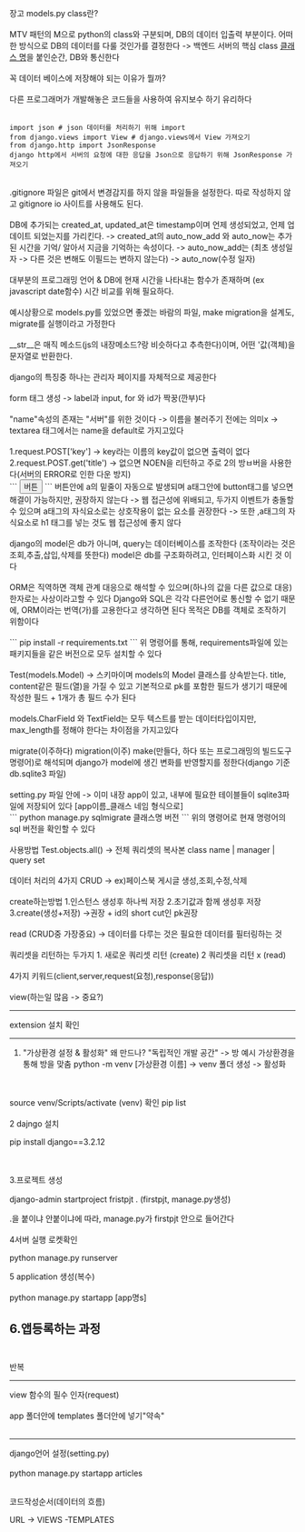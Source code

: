 장고 models.py class란?
<br>
<br>
MTV 패턴의 M으로 python의 class와 구분되며, DB의 데이터 입출력 부분이다.
어떠한 방식으로 DB의 데이터를 다룰 것인가를 결정한다 -> 백엔드 서버의 핵심
class [클래스 명](models.Model)을 붙인순간, DB와 통신한다
<br>
<br>
꼭 데이터 베이스에 저장해야 되는 이유가 뭘까?
<br>
<br>
다른 프로그래머가 개발해놓은 코드들을 사용하여 유지보수 하기 유리하다
<br>
<br>

```
import json # json 데이터를 처리하기 위해 import
from django.views import View # django.views에서 View 가져오기
from django.http import JsonResponse
django http에서 서버의 요청에 대한 응답을 Json으로 응답하기 위해 JsonResponse 가져오기
```
<br>
.gitignore 파일은 git에서 변경감지를 하지 않을 파일들을 설정한다. 따로 작성하지 않고 gitignore io 사이트를 사용해도 된다.
<br>
<br>
DB에 추가되는 created_at, updated_at은 timestamp이며 언제 생성되었고, 언제 업데이트 되었는지를 가리킨다.
-> created_at의 auto_now_add 와 auto_now는 추가된 시간을 기억/ 알아서 지금을 기억하는 속성이다.
-> auto_now_add는 (최초 생성일자 -> 다른 것은 변해도 이필드는 변하지 않는다)
-> auto_now(수정 일자)
<br>
<br>
대부분의 프로그래밍 언어 & DB에 현재 시간을 나타내는 함수가 존재하며 (ex javascript date함수) 시간 비교를 위해 필요하다.
<br>
<br>
예시상황으로 models.py를 있었으면 좋겠는 바람의 파일, make migration을 설계도, migrate를 실행이라고 가정한다
<br>
<br>
__str__은 매직 메소드(js의 내장메소드?랑 비슷하다고 추측한다)이며, 어떤 '값(객체)을 문자열로 반환한다.
<br>
<br>
django의 특징중 하나는 관리자 페이지를 자체적으로 제공한다
<br>
<br>
form 태그 생성 -> label과 input, for 와 id가 짝꿍(깐부)다
<br>
<br>
"name"속성의 존재는 "서버"를 위한 것이다 -> 이름을 불러주기 전에는 의미x
-> textarea 태그에서는 name을 default로 가지고있다
<br>
<br>
1.request.POST['key'] -> key라는 이름의 key값이 없으면 출력이 없다
2.request.POST.get('title') -> 없으면 NOEN을 리턴하고 주로 2의 방ㅂ버을 사용한다(서버의 ERROR로 인한 다운 방지)
<br>
```
    <button>
        <a>버튼</a>
    </button>
```
버튼안에 a의 밑줄이 자동으로 발생되며 a태그안에 button태그를 넣으면 해결이 가능하지만, 권장하지 않는다
-> 웹 접근성에 위배되고, 두가지 이벤트가 충돌할 수 있으며 a태그의 자식요소로는 상호작용이 없는 요소를 권장한다
-> 또한 ,a태그의 자식요소로 h1 태그를 넣는 것도 웹 접근성에 좋지 않다
<br>
<br>
django의 model은 db가 아니며, query는 데이터베이스를 조작한다 (조작이라는 것은 조회,추출,삽입,삭제를 뜻한다)
model은 db를 구조화하려고, 인터페이스화 시킨 것 이다
<br>
<br>
ORM은 직역하면 객체 관계 대응으로 해석할 수 있으며(하나의 값을 다른 값으로 대응) 한자로는 사상이라고할 수 있다
Django와 SQL은 각각 다른언어로 통신할 수 없기 때문에, ORM이라는 번역(가)를 고용한다고 생각하면 된다
목적은 DB를 객체로 조작하기 위함이다
<br>
<br>
```
pip install -r requirements.txt
```
위 명령어를 통해, requirements파일에 있는 패키지들을 같은 버전으로 모두 설치할 수 있다
<br>
<br>
Test(models.Model) -> 스키마이며 models의 Model 클래스를 상속받는다.
title, content같은 필드(열)을 가질 수 있고 기본적으로 pk를 포함한 필드가 생기기 때문에
작성한 필드 + 1개가 총 필드 수가 된다
<br>
<br>
models.CharField 와 TextField는 모두 텍스트를 받는 데이터타입이지만, max_length를 정해야 한다는 차이점을 가지고있다
<br>
<br>
migrate(이주하다) migration(이주) make(만들다, 하다 또는 프로그래밍의 빌드도구 명령어)로 해석되며
django가 model에 생긴 변화를 반영할지를 정한다(django 기준 db.sqlite3 파일)
<br>
<br>
setting.py 파일 안에 -> 이미 내장 app이 있고, 내부에 필요한 테이블들이 sqlite3파일에 저장되어 있다
[app이름_클래스 네임 형식으로]
<br>
```
python manage.py sqlmigrate 클래스명 버전
```
위의 명령어로 현재 명령어의 sql 버전을 확인할 수 있다
<br>
<br>
사용방법
Test.objects.all() -> 전체 쿼리셋의 복사본
class name | manager | query set
<br>
<br>
데이터 처리의 4가지 CRUD -> ex)페이스북 게시글 생성,조회,수정,삭제
<br>
<br>
create하는방법
1.인스턴스 생성후 하나씩 저장
2.초기값과 함께 생성후 저장
3.create(생성+저장) ->권장 + id의 short cut인 pk권장
<br>
<br>
read (CRUD중 가장중요) -> 데이터를 다루는 것은 필요한 데이터를 필터링하는 것
<br>
<br>
쿼리셋을 리턴하는 두가지
1. 새로운 쿼리셋 리턴 (create)
2  쿼리셋을 리턴 x (read)
<br>
<br>
4가지 키워드(client,server,request(요청),response(응답))
<br>
<br>
view(하는일 많음 -> 중요?)

---

extension 설치 확인

---

1. "가상환경 설정 & 활성화" 왜 만드나? "독립적인 개발 공간" -> 방 예시 가상환경을 통해 방을 맞춤
python -m venv [가상환경 이름] -> venv 폴더 생성 -> 활성화
<br>
<br>
source venv/Scripts/activate
(venv) 확인 pip list
<br>
<br>
2 dajngo 설치

pip install django==3.2.12


<br>
<br>
3.프로젝트 생성

django-admin startproject fristpjt . (firstpjt, manage.py생성)

.을 붙이냐 안붙이냐에 따라, manage.py가 firstpjt 안으로 들어간다
<br>
<br>
4서버 실행 로켓확인

python manage.py runserver

5 application 생성(복수)
<br>
<br>
python manage.py  startapp [app명s]

6.앱등록하는 과정
<br>
<br>
---

반복

---

view 함수의 필수 인자(request)
<br>
<br>
app 폴더안에 templates  폴더안에 넣기"약속"
<br>
<br>


---

django언어 설정(setting.py)
<br>
<br>
python manage.py startapp articles
<br>
<br>




코드작성순서(데이터의 흐름)



URL -> VIEWS -TEMPLATES 
